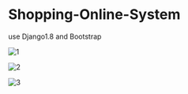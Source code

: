 # Shopping-Online-System
use Django1.8 and Bootstrap

![1](https://github.com/guchenghao/PictureWarehouse/blob/master/Jietu20181114-102223.jpg)

![2](https://github.com/guchenghao/PictureWarehouse/blob/master/Jietu20181114-101929.jpg)

![3](https://github.com/guchenghao/PictureWarehouse/blob/master/Jietu20181114-102258.jpg)
